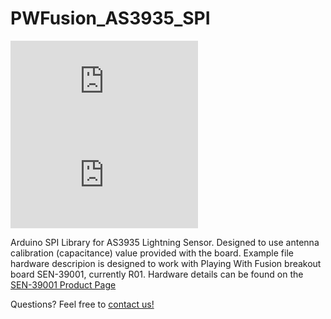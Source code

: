 # PWFusion_AS3935_SPI
![SEN-39001 FRONT](http://www.playingwithfusion.com/include/getimg.php?imgid=1104)
![SEN-39001 ISO](http://www.playingwithfusion.com/include/getimg.php?imgid=1105)


Arduino SPI Library for AS3935 Lightning Sensor. Designed to use antenna calibration (capacitance) value provided with the board. 
Example file hardware descripion is designed to work with Playing With Fusion breakout board SEN-39001, currently R01. Hardware details can be found on the <a href="http://www.playingwithfusion.com/productview.php?pdid=22">SEN-39001 Product Page</a>

Questions? Feel free to <a href="http://www.playingwithfusion.com/contactus.php">contact us!</a>
